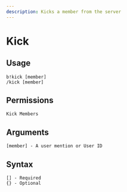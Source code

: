 ```yaml
---
description: Kicks a member from the server
---
```


# Kick

## Usage

```
b!kick [member]
/kick [member]
```

## **Permissions**

```
Kick Members
```

## **Arguments**

```
[member] - A user mention or User ID
```

## Syntax

```
[] - Required
{} - Optional
```
